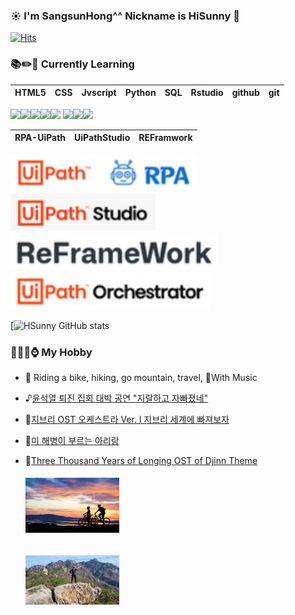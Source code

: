 ### ☀️ I'm SangsunHong^^ Nickname is HiSunny 👋

 
[![Hits](https://hits.seeyoufarm.com/api/count/incr/badge.svg?url=https%3A%2F%2Fgithub.com%2FSangsunHong%2Fhit-counter&count_bg=%2379C83D&title_bg=%23555555&icon=&icon_color=%23E7E7E7&title=hits&edge_flat=false)](https://hits.seeyoufarm.com)

### 📚✏️📖 **Currently Learning**

| HTML5 | CSS  | Jvscript | Python | SQL  | Rstudio | github | git |
| ----- | ---- | -------- | ------ | ---- | ------- | ------ | --- |

<img src="https://img.shields.io/badge/html5-E34F26?style=for-the-badge&logo=html5&logoColor=white"><img src="https://img.shields.io/badge/fontawesome-339AF0?style=for-the-badge&logo=fontawesome&logoColor=white"><img src="https://img.shields.io/badge/css-1572B6?style=for-the-badge&logo=css3&logoColor=white"><img src="https://img.shields.io/badge/javascript-F7DF1E?style=for-the-badge&logo=javascript&logoColor=black"><img src="https://img.shields.io/badge/python-3776AB?style=for-the-badge&logo=python&logoColor=white">
<img src="https://img.shields.io/badge/mysql-4479A1?style=for-the-badge&logo=mysql&logoColor=white"><img src="https://img.shields.io/badge/github-181717?style=for-the-badge&logo=github&logoColor=white"><img src="https://img.shields.io/badge/git-F05032?style=for-the-badge&logo=git&logoColor=white">

| RPA-UiPath | UiPathStudio | REFramwork |
| ---------- | ------------ | ---------- |

![30-uipath](/images/30-uipath.svg)
![30-stu](/images/rpa.svg)
![30-stu](/images/30-stu.svg)
![30-refw](/images/30-refw.svg)
![30-och](/images/30-och.svg)


[![HSunny GitHub stats](https://github-readme-stats.vercel.app/api?username=SangsunHong&theme=github_dark&show_icons=true)

### 🚗🍺🍜⌚ **My Hobby**
- 🚴 Riding a bike, hiking, go mountain, travel, 🎸With Music
- ♪[윤석열 퇴진 집회 대박 공연 "지랄하고 자빠졌네"](https://www.youtube.com/watch?v=IEyft4hl0Dw)
- 🎹[지브리 OST 오케스트라 Ver. l 지브리 세계에 빠져보자](https://youtu.be/alLs9S4pwo0)
- 🎵[미 해병이 부르는 아리랑](https://youtu.be/O1WE-tTDzL4)
- 🎻[Three Thousand Years of Longing OST of Djinn Theme](https://youtu.be/GKq298nzvR0)

  ###### <img src="./images/cycle(600-350).png" alt="cycle(300-175).png" style="zoom: 25%;" />

  <img src="./images/mountain(600-317).png" alt="mountain(300-159).png" style="zoom: 25%;" />
  

